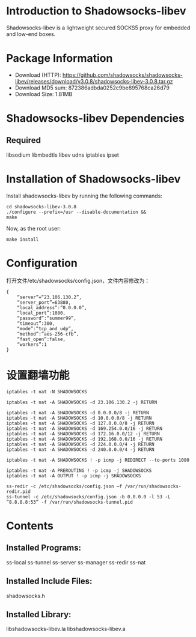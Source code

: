 # Introduction to Shadowsocks-libev
Shadowsocks-libev is a lightweight secured SOCKS5 proxy for embedded and low-end boxes.
# Package Information
*	Download (HTTP): https://github.com/shadowsocks/shadowsocks-libev/releases/download/v3.0.8/shadowsocks-libev-3.0.8.tar.gz
*	Download MD5 sum: 872386adbda0252c9be895768ca26d79
*	Download Size: 1.81MB
# Shadowsocks-libev Dependencies
## Required
libsodium
libmbedtls
libev
udns
iptables
ipset
# Installation of Shadowsocks-libev
Install shadowsocks-libev by running the following commands:

    cd shadowsocks-libev-3.0.8
    ./configure --prefix=/usr --disable-documentation &&
    make
Now, as the root user:

    make install
# Configuration
打开文件/etc/shadowsocks/config.json，文件内容修改为：

    {
        “server”=“23.106.130.2”,
        “server_port”=63880,
        “local_address”:”0.0.0.0”,
        “local_port”:1080,
        “password”:”summer99”,
        “timeout”:300,
        “mode”:”tcp_and_udp”,
        “method”:”aes-256-cfb”,
        “fast_open”:false,
        “workers”:1
    }
# 设置翻墙功能

    iptables -t nat -N SHADOWSOCKS

    iptables -t nat -A SHADOWSOCKS -d 23.106.130.2 -j RETURN

    iptables -t nat -A SHADOWSOCKS -d 0.0.0.0/8 -j RETURN
    iptables -t nat -A SHADOWSOCKS -d 10.0.0.0/8 -j RETURN
    iptables -t nat -A SHADOWSOCKS -d 127.0.0.0/8 -j RETURN
    iptables -t nat -A SHADOWSOCKS -d 169.254.0.0/16 -j RETURN
    iptables -t nat -A SHADOWSOCKS -d 172.16.0.0/12 -j RETURN
    iptables -t nat -A SHADOWSOCKS -d 192.168.0.0/16 -j RETURN
    iptables -t nat -A SHADOWSOCKS -d 224.0.0.0/4 -j RETURN
    iptables -t nat -A SHADOWSOCKS -d 240.0.0.0/4 -j RETURN

    iptables -t nat -A SHADOWSOCKS ! -p icmp -j REDIRECT --to-ports 1080

    iptables -t nat -A PREROUTING ! -p icmp -j SHADOWSOCKS
    iptables -t nat -A OUTPUT ! -p icmp -j SHADOWSOCKS

    ss-redir -c /etc/shadowsocks/config.json —f /var/run/shadowsocks-redir.pid
    ss-tunnel -c /etc/shadowsocks/config.json -b 0.0.0.0 -l 53 -L “8.8.8.8:53” -f /var/run/shadowsocks-tunnel.pid
# Contents
## Installed Programs:
ss-local ss-tunnel ss-server ss-manager ss-redir ss-nat
## Installed Include Files:
shadowsocks.h
## Installed Library:
libshadowsocks-libev.la
libshadowsocks-libev.a
